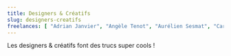 ```yaml
---
title: Designers & Créatifs
slug: designers-creatifs
freelances: [ "Adrian Janvier", "Angèle Tenot", "Aurélien Sesmat", "Carole Chénais", "Clément Oriol", "Cyril Casagrande", "Hervé Tenot", "Jérémie Knops", "Mickael Merley", "Tony Trancard" ]
---
```


Les designers & créatifs font des trucs super cools !
